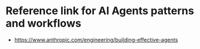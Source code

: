 # Reference link for AI Agents patterns and workflows

- https://www.anthropic.com/engineering/building-effective-agents
